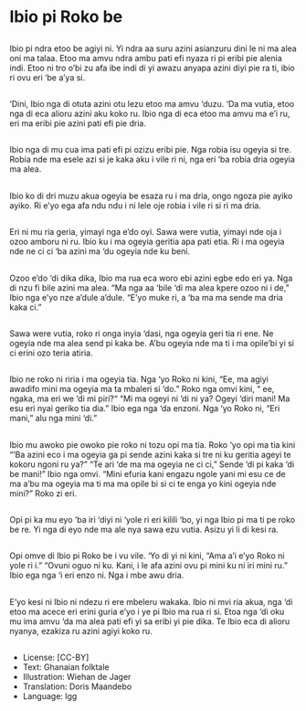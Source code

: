 # Ibio pi Roko be

##
Ibio pi ndra etoo be agiyi ni. Yi ndra
aa suru azini asianzuru dini le ni ma
alea oni ma talaa. Etoo ma amvu
ndra ambu pati efi nyaza ri pi eribi
pie alenia indi. Etoo ni tro o’bi zu
afa ibe indi di yi awazu anyapa azini
diyi pie ra ti, ibio ri ovu eri ‘be a’ya
si.

##
‘Dini, Ibio nga di otuta azini otu lezu
etoo ma amvu ‘duzu. ‘Da ma vutia,
etoo nga di eca alioru azini aku koko
ru. Ibio nga di eca etoo ma amvu
ma e’i ru, eri ma eribi pie azini pati
efi pie dria.

##
Ibio nga di mu cua ima pati efi pi
ozizu eribi pie. Nga robia isu ogeyia
si tre. Robia nde ma esele azi si je
kaka aku i vile ri ni, nga eri ‘ba robia
dria ogeyia ma alea.

##
Ibio ko di dri muzu akua ogeyia be
esaza ru i ma dria, ongo ngoza pie
ayiko ayiko.
Ri e’yo ega afa ndu ndu i ni lele oje
robia i vile ri si ri ma dria.

##
Eri ni mu ria geria, yimayi nga e’do
oyi. Sawa were vutia, yimayi nde
oja i ozoo amboru ni ru. Ibio ku i ma
ogeyia geritia apa pati etia. Ri i ma
ogeyia nde ne ci ci ‘ba azini ma ‘du
ogeyia nde ku beni.

##
Ozoo e’do ‘di dika dika, Ibio ma rua
eca woro ebi azini egbe edo eri ya.
Nga di nzu fi bile azini ma alea. “Ma
nga aa ‘bile ‘di ma alea kpere ozoo
ni i de,” Ibio nga e’yo nze a’dule
a’dule. “E’yo muke ri, a ‘ba ma ma
sende ma dria kaka ci.”

##
Sawa were vutia, roko ri onga inyia
‘dasi, nga ogeyia geri tia ri ene. Ne
ogeyia nde ma alea send pi kaka
be. A’bu ogeyia nde ma ti i ma
opile’bi yi si ci erini ozo teria atiria.

##
Ibio ne roko ni riria i ma ogeyia tia.
Nga ‘yo Roko ni kini, “Ee, ma agiyi
awadifo mini ma ogeyia ma ta
mbaleri si ‘do.” Roko nga omvi kini,
“ ee, ngaka, ma eri we ‘di mi piri?“
“Mi ma ogeyi ni ‘di ni ya? Ogeyi ‘diri
mani! Ma esu eri nyai geriko tia
dia.” Ibio ega nga ‘da enzoni. Nga
‘yo Roko ni, “Eri mani,” alu nga mini
‘di.”

##
Ibio mu awoko pie owoko pie roko ni
tozu opi ma tia. Roko ‘yo opi ma tia
kini “’Ba azini eco i ma ogeyia ga pi
sende azini kaka si tre ni ku geritia
ageyi te kokoru ngoni ru ya?” “Te ari
‘de ma ma ogeyia ne ci ci,” Sende
‘di pi kaka ‘di be mani!” Ibio nga
omvi. “Mini efuria kani engazu
ngole yani mi esu ce de ma a’bu ma
ogeyia ma ti ma ma opile bi si ci te
enga yo kini ogeyia nde mini?” Roko
zi eri.

##
Opi pi ka mu eyo ‘ba iri ‘diyi ni ‘yole
ri eri kilili ‘bo, yi nga Ibio pi ma ti pe
roko be re.
Yi nga di eyo nde ma ale nya sawa
ezu vutia. Asizu yi li di kesi ra.

##
Opi omve di Ibio pi Roko be i vu vile.
‘Yo di yi ni kini, “Ama a’i e’yo Roko
ni yole ri i.” “Ovuni oguo ni ku. Kani,
i le afa azini ovu pi mini ku ni iri
mini ru.” Ibio ega nga ‘i eri enzo ni.
Nga i mbe awu dria.

##
E’yo kesi ni Ibio ni ndezu ri ere
mbeleru wakaka.
Ibio ni mvi ria akua, nga ‘di etoo ma
acece eri erini guria e’yo i ye pi Ibio
ma rua ri si. Etoa nga ‘di oku mu
ima amvu ‘da ma alea pati efi yi sa
eribi yi pie dika. Te Ibio eca di alioru
nyanya, ezakiza ru azini agiyi koko
ru.

##
* License: [CC-BY]
* Text: Ghanaian folktale
* Illustration: Wiehan de Jager
* Translation: Doris Maandebo
* Language: lgg

